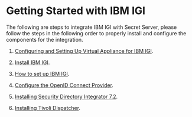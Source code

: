 [title]: # (Getting Started)
[tags]: # (introduction)
[priority]: # (1)
# Getting Started with IBM IGI

The following are steps to integrate IBM IGI with Secret Server, please follow the steps in the following order to properly install and configure the components for the integration.

1. [Configuring and Setting Up Virtual Appliance for IBM IGI](configuring-setting-up-virtual-1.md).

1. [Install IBM IGI](install-ibm-igi-2.md).

1. [How to set up IBM IGI](how-to-set-up-ibm-igi-3.md).

1. [Configure the OpenID Connect Provider](config-openid-connect-provider-4.md).

1. [Installing Security Directory Integrator 7.2](installing-security-directory-integrator-2.md).

1. [Installing Tivoli Dispatcher](installing-tivoli-dispatcher-3.md).

